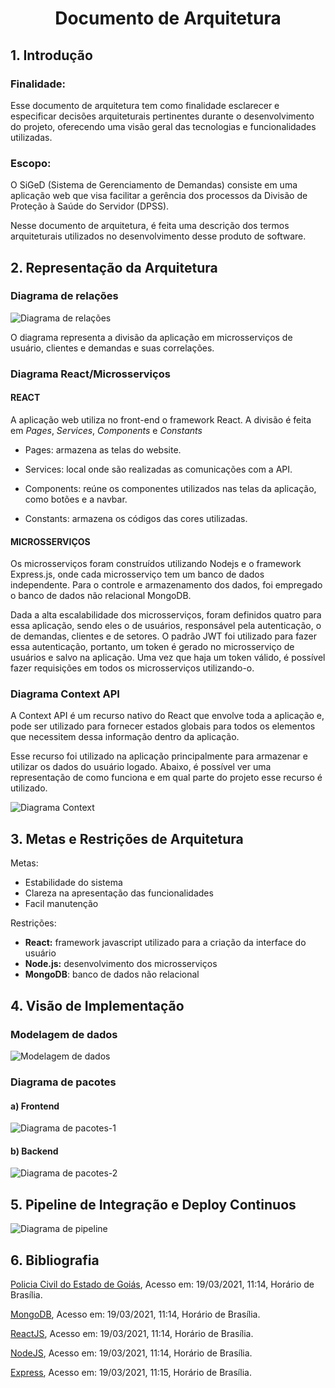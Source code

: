 <h1 style='text-align: center;'>Documento de Arquitetura</h1>

## 1. Introdução

### Finalidade:

Esse documento de arquitetura tem como finalidade esclarecer e especificar decisões arquiteturais pertinentes durante o desenvolvimento do projeto, oferecendo uma visão geral das tecnologias e funcionalidades utilizadas.

### Escopo:

O SiGeD (Sistema de Gerenciamento de Demandas) consiste em uma aplicação web que visa facilitar a gerência dos processos da Divisão de Proteção à Saúde do Servidor (DPSS). 

Nesse documento de arquitetura, é feita uma descrição dos termos arquiteturais utilizados no desenvolvimento desse produto de software.

<a name="arquitetura"></a><h2>2. Representação da Arquitetura</h2>

### Diagrama de relações
![Diagrama de relações](assets/img/diagrama_de_arquitetura.png)

O diagrama representa a divisão da aplicação em microsserviços de usuário, clientes e demandas e suas correlações.


### Diagrama React/Microsserviços

#### **REACT**
A aplicação web utiliza no front-end o framework React. A divisão é feita em *Pages*, *Services*, *Components* e *Constants*

* Pages: armazena as telas do website.

* Services: local onde são realizadas as comunicações com a API.

* Components: reúne os componentes utilizados nas telas da aplicação, como botões e a navbar.

* Constants: armazena os códigos das cores utilizadas. 

#### **MICROSSERVIÇOS**

Os microsserviços foram construídos utilizando Nodejs e o framework Express.js, onde cada microsserviço tem um banco de dados independente. Para o controle e armazenamento dos dados, foi empregado o banco de dados não relacional MongoDB. 

Dada a alta escalabilidade dos microsserviços, foram definidos quatro para essa aplicação, sendo eles o de usuários, responsável pela autenticação, o de demandas, clientes e de setores. O padrão JWT foi utilizado para fazer essa autenticação, portanto, um token é gerado no microsserviço de usuários e salvo na aplicação. Uma vez que haja um token válido, é possível fazer requisições em todos os microsserviços utilizando-o. 

### **Diagrama Context API**

A Context API é um recurso nativo do React que envolve toda a aplicação e, pode ser utilizado para fornecer estados globais para todos os elementos que necessitem dessa informação dentro da aplicação.

Esse recurso foi utilizado na aplicação principalmente para armazenar e utilizar os dados do usuário logado. Abaixo, é possível ver uma representação de como funciona e em qual parte do projeto esse recurso é utilizado.

![Diagrama Context](assets/img/diagrama_context.png)

## 3. Metas e Restrições de Arquitetura
Metas:

- Estabilidade do sistema
- Clareza na apresentação das funcionalidades
- Facil manutenção

Restrições: 

- **React:** framework javascript utilizado para a criação da interface do usuário
- **Node.js:** desenvolvimento dos microsserviços
- **MongoDB**: banco de dados não relacional

## 4. Visão de Implementação

### Modelagem de dados

![Modelagem de dados](assets/img/diagrama_dados.png)

### Diagrama de pacotes

#### **a) Frontend**

![Diagrama de pacotes-1](assets/img/diagrama_pacotes_front.png)

#### **b) Backend**

![Diagrama de pacotes-2](assets/img/diagrama_pacotes_back.png)

## 5. Pipeline de Integração e Deploy Continuos

![Diagrama de pipeline](assets/img/pipeline.png)
## 6. Bibliografia

[Policia Civil do Estado de Goiás](https://www.policiacivil.go.gov.br/cpss), Acesso em: 19/03/2021, 11:14, Horário de Brasília.

[MongoDB](https://docs.mongodb.com/cloud/), Acesso em: 19/03/2021, 11:14, Horário de Brasília.

[ReactJS](https://pt-br.reactjs.org/docs/getting-started.html), Acesso em: 19/03/2021, 11:14, Horário de Brasília.

[NodeJS](https://nodejs.org/en/docs/), Acesso em: 19/03/2021, 11:14, Horário de Brasília.

[Express](http://expressjs.com/pt-br/guide/routing.html), Acesso em: 19/03/2021, 11:15, Horário de Brasília.
